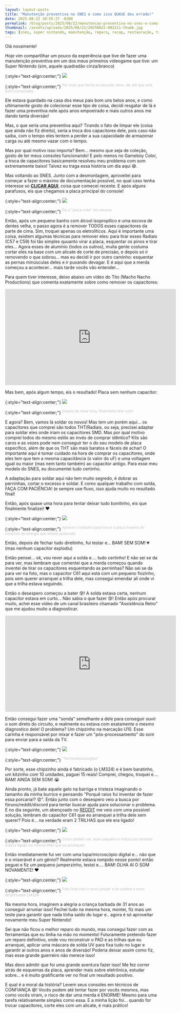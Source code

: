 ```yaml
---
layout: layout-posts
title: "Manutenção preventiva no SNES e como isso QUASE deu errado!"
date: 2025-08-22 10:55:27 -0300
permalink: /blog/posts/2025/08/22/manutencao-preventiva-no-snes-e-como-isso-quase-deu-errado
thumbnail: /assets/uploads/2025/08/22/20250822-092211-thumb.jpg
tags: [snes, super nintendo, manutenção, reparo, recap, restauração, troca de capacitor, capacitor eletrolítico, lm324, reparo de trilha, eletrônica, soldagem, conserto, retrô, retro gaming, videogames clássicos, diagnóstico snes, arrumar super nintendo]
---
```


Olá novamente!

Hoje vim compartilhar um pouco da experiência que tive de fazer uma manutenção preventiva em um dos meus primeiros videogame que tive: um Super Nintendo (sim, aquele quadradão cinza/branco)

{:style="text-align:center;"}
[![](/assets/uploads/2025/08/22/20250822-092211-thumb.jpg)](/assets/uploads/2025/08/22/20250822-092211.jpg)

{:style="text-align:center;"}
<sup><font color="#C0C0C0">Por mais que tenha se passado anos, ele até que está bem conservado.</font></sup>

Ele estava guardado na casa dos meus pais bom uns belos anos, e como ultimamente gosto de colecionar esse tipo de coisa, decidi resgatar de lá e fazer uma preventiva nele após anos empoeirado e mais outros anos me dando tanta diversão!

Mas, o que seria uma preventiva aqui? Tirando o fato de limpar ele (coisa que ainda não fiz direito), seria a troca dos capacitores dele, pois caso não saiba, com o tempo eles tentem a perder a sua capacidade de armazenar carga ou até mesmo vazar com o tempo.

Mas por qual motivo isso importa? Bem... mesmo que seja de coleção, gosto de ter meus consoles funcionando! E pelo menos no Gameboy Color, a troca de capacitores basicamente resolveu meu problema com som extremamente baixo! Talvez eu traga essa história um dia aqui 😅.

Mas voltando ao SNES. Junto com a desmontagem, aproveitei para começar a fazer o máximo de documentação possível, no qual caso tenha interesse só [**CLICAR AQUI**](https://github.com/zenaror/Anotacoes-Consoles-Retro), coisa que comecei recente. E após alguns parafusos, eis que chegamos a placa principal do console!

{:style="text-align:center;"}
[![](/assets/uploads/2025/08/22/img-2609-thumb.jpg)](/assets/uploads/2025/08/22/img-2609.jpg)

{:style="text-align:center;"}
<sup><font color="#C0C0C0">Eis a "placa-mãe" do console.</font></sup>

Então, após um pequeno banho com álcool isopropílico e uma escova de dentes velha, o passo agora é a remover TODOS esses capacitores da parte de cima. Sim, troquei apenas os eletrolíticos. Aqui é importante uma coisa, existem algumas técnicas para remover eles: para tirar esses Radiais (C57 e C59) foi tão simples quuanto virar a placa, esquentar os pinos e tirar eles... Agora esses de alumínio (todos os outros), muita gente costuma cortar eles na base com um alicate de corte de precisão, e depois só ir removendo o que sobrou... mas eu decidi ir por outro caminho: esquentar as pernas minúsculas deles e ir puxando devagar. E é aqui que a merda começou a acontecer... mais tarde vocês vão entender...

Para quem tiver interesse, deixo abaixo um vídeo do Tito (Macho Nacho Productions) que comenta exatamente sobre como remover os capacitores:
<center>
<div class="responsive-video">
<iframe width="560" height="315" src="https://www.youtube.com/embed/0fP1wKfwOyU?si=N2qQLK4YE-2IStxG" title="YouTube video player" frameborder="0" allow="accelerometer; autoplay; clipboard-write; encrypted-media; gyroscope; picture-in-picture; web-share" referrerpolicy="strict-origin-when-cross-origin" allowfullscreen></iframe>
</div>
</center>

Mas bem, após algum tempo, eis o resultado! Placa sem nenhum capacitor:

{:style="text-align:center;"}
[![](/assets/uploads/2025/08/22/img-20250819-wa0003-thumb.jpg)](/assets/uploads/2025/08/22/img-20250819-wa0003.jpg)

{:style="text-align:center;"}
<sup><font color="#C0C0C0">Depois de meia hora, finalmente tirei tudo!</font></sup>

E agora? Bem, vamos lá soldar os novos! Mas tem um porém aqui... os capacitores que comprei são todos THT/Radiais, ou seja, precisei adaptar para soldar eles onde iriam os capacitores SMD. Mas por qual motivo comprei todos do mesmo estilo ao invés de comprar idêntico? Kits são caros e as vezes pode nem conseguir ter o do seu modelo de placa específico, além de que os THT são mais baratos e fáceis de achar! O importante aqui é tomar cuidado na hora de comprar os capacitores, onde eles tem que tem a mesma capacitância (o valor do uF) e uma voltagem igual ou maior (mas nem tanto também) ao capacitor antigo. Para esse meu modelo do SNES, eu documentei tudo certinho.

A adaptação para soldar aqui não tem muito segredo, é dobrar as perninhas, cortar o excesso e soldar. E como qualquer trabalho com solda, FAÇA COM PACIÊNCIA! (e sempre use fluxo, isso ajuda muito no resultado final!

Então, após quase uma hora para tentar deixar tudo bonitinho, eis que finalmente finalizei! ❤️

{:style="text-align:center;"}
[![](/assets/uploads/2025/08/22/20250820-202411-thumb.jpg)](/assets/uploads/2025/08/22/20250820-202411.jpg)

{:style="text-align:center;"}
<sup><font color="#C0C0C0">Aprovei o trabalho para trocar a placa traseira do conector de energia que estava quebrada</font></sup>

Então, depois de fechar tudo direitinho, fui testar e... BAM! SEM SOM! 💔 (mas nenhum capacitor explodiu)

Então pensei... ok, vou rever aqui a solda e.... tudo certinho! E não sei se da para ver, mas lembram que comentei que a merda começou quando inventei de tirar os capacitores esquentando as perninhas? Não sei se da para ver na foto, mas o capacitor C61 aqui está com um pequeno fiozinho, pois sem querer arranquei a trilha dele, mas consegui emendar ali onde vi que a trilha estava seguindo.

Então o desespero começou a bater 😰! A solda estava certa, nenhum capacitor estava em curto... Não sabia o que fazer 😰! Então após procurar muito, achei esse video de um canal brasileiro chamado "Assistência Retro" que me ajudou muito a diagnosticar.

<center>
<div class="responsive-video">
<iframe width="560" height="315" src="https://www.youtube.com/embed/N5Iq68QNoaw?si=tUlcB8mNRywAItuI" title="YouTube video player" frameborder="0" allow="accelerometer; autoplay; clipboard-write; encrypted-media; gyroscope; picture-in-picture; web-share" referrerpolicy="strict-origin-when-cross-origin" allowfullscreen></iframe>
</div>
</center>

Então consegui fazer uma "sonda" semelhante a dele para conseguir ouvir o som direto do circuito, e realmente eu estava com exatamente o mesmo diagnostico dele! O problema? Um chipzinho na marcação U10. Esse carinha é responsável por mixar e fazer um "pós-processamento" do som para enviar para a saída da TV.

{:style="text-align:center;"}
[![](/assets/uploads/2025/08/22/20250822-100700-thumb.jpg)](/assets/uploads/2025/08/22/20250822-100700.jpg)

{:style="text-align:center;"}
<sup><font color="#C0C0C0">"Technolooooooghia"</font></sup>

Por sorte, esse chipzinho ainda é fabricado (o LM324) e é bem baratinho, um kitzinho com 10 unidades, paguei 15 reais! Comprei, chegou, troquei e.... BAM! AINDA SEM SOM! 😭

Ainda pronto, já bate aquele gelo na barriga e tristeza imaginando o tamanho da minha burrice e pensando "Porquê raios fui inventar de fazer essa porcaria!? 😡". Então junto com o desespero veio a busca por fóruns/reddit/discord para tentar buscar ajuda para solucionar o problema. E no dia seguinte, um abençoado no [REDDIT](https://www.reddit.com/r/consolerepair/comments/1mvv2fq/full_snes_recap_but_no_sound_after_that/) me veio com uma possível solução, lembram do capacitor C61 que eu arranquei a trilha dele sem querer? Pois é... na verdade eram 2 TRILHAS que ele era ligado!

{:style="text-align:center;"}
[![](/assets/uploads/2025/08/22/full-snes-recap-but-no-sound-after-that-sns-cpu-gpm-02-v0-wlhk6fxrqakf1-thumb.jpg)](/assets/uploads/2025/08/22/full-snes-recap-but-no-sound-after-that-sns-cpu-gpm-02-v0-wlhk6fxrqakf1.jpg)

{:style="text-align:center;"}
<sup><font color="#C0C0C0">Como podem ver, esse pequeno e minúsculo também estava ligado no mesmo PAD que eu arranquei!</font></sup>

Então imediatamente fui ver com uma lupa/microscópio digital e... não que é o miserável é um gênio!? Realmente estava rompido nesse ponto!
então peguei e fiz um pequeno jumperzinho, testei e.... BAM! OLHA AI O SOM NOVAMENTE! ❤️

{:style="text-align:center;"}
[![](/assets/uploads/2025/08/22/20250821-081524-thumb.jpg)](/assets/uploads/2025/08/22/20250821-081524.jpg)

{:style="text-align:center;"}
<sup><font color="#C0C0C0">Foto final com o novo jumper e de quebra o novo amplificador LM324</font></sup>

Na mesma hora, imaginem a alegria a criança barbada de 31 anos ao conseguir arrumar isso! Fechei tudo na mesma hora, montei, fiz mais um teste para garantir que nada tinha saído do lugar e.. agora é só aproveitar novamente meu Super Nintendo!

Sei que não ficou o melhor reparo do mundo, mas consegui fazer com as ferramentas que eu tinha na mão no momento! Futuramente pretendo fazer um reparo definitivo, onde vou reconstruir o PAD e as trilhas que eu arranquei, aplicar uma máscara de solda UV para fixa tudo no lugar e garantir ai outros anos e anos de diversão! Poderia deixar assim como fiz, mas esse grande guerreiro não merece isso!

Mas devo admitir que foi uma grande aventura fazer isso! Me fez correr atrás de esquemas da placa, aprender mais sobre eletrônica, estudar sobre... e é muito gratificante ver no final um resultado positivo.

E qual é a moral da história? Levem seus consoles em técnicos de CONFIANÇA 😅! Vocês podem até tentar fazer por vocês mesmos, mas como vocês viram, o risco de dar uma merda é ENORME! Mesmo para uma tarefa relativamente simples como essa. E a minha lição foi... quando for trocar capacitores, corte eles com um alicate, é mais prático! 
